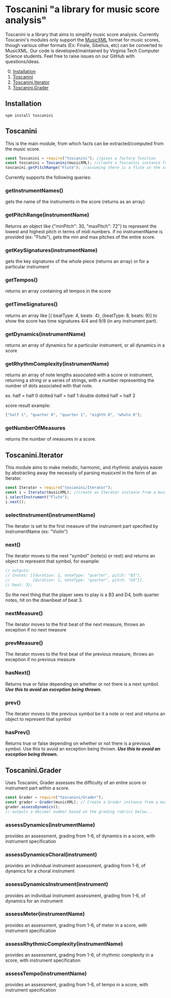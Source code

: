 #  Toscanini "a library for music score analysis"
Toscanini is a library that aims to simplify music score analysis. Currently Toscanini's modules only support the [MusicXML](https://en.wikipedia.org/wiki/MusicXML) format for music scores, though various other formats (Ex: Finale, Sibelius, etc) can be converted to MusicXML. Our code is developed/maintained by Virginia Tech Computer Science students. Feel free to raise issues on our GitHub with questions/ideas. 

0. [Installation](#installation)
1. [Toscanini](#toscanini)
2. [Toscanini.Iterator](#iterator)
3. [Toscanini.Grader](#grader)

## Installation <a name="installation"></a>
```
npm install toscanini
```

## Toscanini <a name="toscanini"></a>
This is the main module, from which facts can be extracted/computed from the music score. 

```javascript
const Toscanini = require("toscanini"); //gives a factory function
const toscanini = Toscanini(musicXML); //create a Toscanini instance from a musicXML string
toscanini.getPitchRange("Flute"); //assuming there is a flute in the score, see getInstrumentNames()
```

Currently supports the following queries:
### getInstrumentNames()
gets the name of the instruments in the score (returns as an array)

### getPitchRange(instrumentName)
Returns an object like {"minPitch": 30, "maxPitch": 72"} to represent the lowest and highest pitch in terms of midi numbers.
if no instrumentName is provided (ex: "Flute"), gets the min and max pitches of the entire score.

### getKeySignatures(instrumentName)
gets the key signatures of the whole piece (returns an array) or for a particular instrument
  
### getTempos()
returns an array containing all tempos in the score

### getTimeSignatures()
returns an array like [{ beatType: 4, beats: 4}, {beatType: 8, beats: 9}] to show the score has time signatures 4/4 and 9/8 (in any instrument part).

### getDynamics(instrumentName)
returns an array of dynamics for a particular instrument, or all dynamics in a score

### getRhythmComplexity(instrumentName)
returns an array of note lengths associated with a score or instrument, returning a string or a series of strings, with a number representing the number of dots associated with that note.

ex.
half = half 0
dotted half = half 1
double dotted half = half 2

score result example: 
```javascript
["half 1", "quarter 0", "quarter 1", "eighth 0", "whole 0"];
```
### getNumberOfMeasures
returns the number of measures in a score.

## Toscanini.Iterator <a name="iterator"></a>
This module aims to make melodic, harmonic, and rhythmic analysis easier by abstracting away the necessity of parsing musicxml in the form of an Iterator.

```javascript
const Iterator = require("toscanini/Iterator");
const i = Iterator(musicXML); //create an Iterator instance from a musicXML string
i.selectInstrument("Flute");
i.next();
```

### selectInstrument(instrumentName)
The iterator is set to the first measure of the instrument part specified by instrumentName (ex: "Violin")

### next()
The iterator moves to the next "symbol" (note(s) or rest) and returns an object to represent that symbol, for example:
    
```javascript
// outputs:
// {notes: [{duration: 1, noteType: "quarter", pitch: "B3"},
//          {duration: 1, noteType: "quarter", pitch: "D4"}],
// beat: 3};
```

So the next thing that the player sees to play is a B3 and D4, both quarter notes, hit on the downbeat of beat 3.

### nextMeasure()
The iterator moves to the first beat of the next measure, throws an exception if no next measure

### prevMeasure()
The iterator moves to the first beat of the previous measure, throws an exception if no previous measure


### hasNext()
Returns true or false depending on whether or not there is a next symbol. 
***Use this to avoid an exception being thrown.***

### prev()
The iterator moves to the previous symbol be it a note or rest and returns an object to represent that symbol

### hasPrev()
Returns true or false depending on whether or not there is a previous symbol.
Use this to avoid an exception being thrown.
***Use this to avoid an exception being thrown.***

## Toscanini.Grader <a name="grader"></a>
Uses Toscanini, Grader assesses the difficulty of an entire score or instrument part within a score.

```javascript
const Grader = require("toscanini/Grader");
const grader = Grader(musicXML); // Create a Grader instance from a musicxml string
grader.assessDynamics();
// outputs a decimal number based on the grading rubrics below...
```

### assessDynamics(instrumentName)
provides an assessment, grading from 1-6, of dynamics in a score, with instrument specification

### assessDynamicsChoral(instrument)
provides an individual instrument assessment, grading from 1-6, of dynamics for a choral instrument

### assessDynamicsInstrument(instrument)
provides an individual instrument assessment, grading from 1-6, of dynamics for an instrument

### assessMeter(instrumentName)
provides an assessment, grading from 1-6, of meter in a score, with instrument specification

### assessRhythmicComplexity(instrumentName)
provides an assessment, grading from 1-6, of rhythmic complexity in a score, with instrument specification

### assessTempo(instrumentName)
provides an assessment, grading from 1-6, of tempo in a score, with instrument specification
